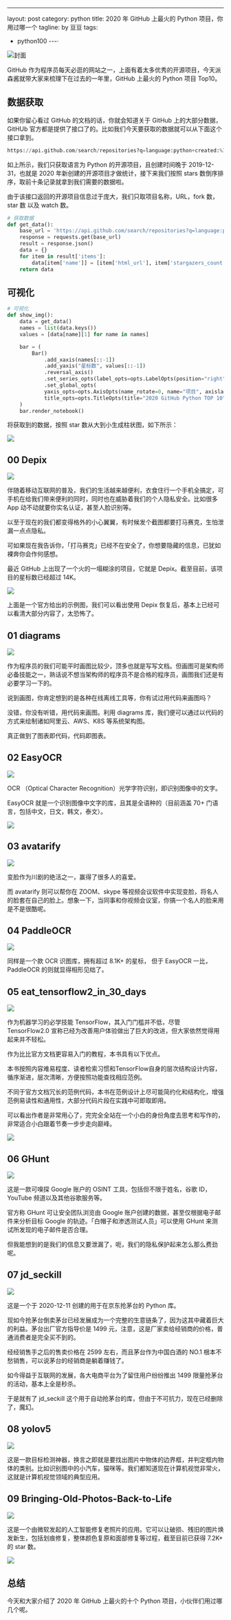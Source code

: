 ---
layout: post
category: python
title: 2020 年 GitHub 上最火的 Python 项目，你用过哪一个
tagline: by 豆豆
tags: 
  - python100
---·    

![封面](http://www.justdopython.com/assets/images/2021/01/GitHub-Python-Top10/000.png)

GitHub 作为程序员每天必逛的网站之一，上面有着太多优秀的开源项目，今天派森酱就带大家来梳理下在过去的一年里，GitHub 上最火的 Python 项目 Top10。

<!--more-->

## 数据获取

如果你留心看过 GitHub 的文档的话，你就会知道关于 GitHub 上的大部分数据，GitHUb 官方都是提供了接口了的。比如我们今天要获取的数据就可以从下面这个接口拿到。

```python
https://api.github.com/search/repositories?q=language:python+created:%3E2019-12-31&sort=stars&order=desc&per_page=10
```

如上所示，我们只获取语言为 Python 的开源项目，且创建时间晚于 2019-12-31，也就是 2020 年新创建的开源项目才做统计，接下来我们按照 stars 数倒序排序，取前十条记录就拿到我们需要的数据啦。

由于该接口返回的开源项目信息过于庞大，我们只取项目名称，URL，fork 数，star 数 以及 watch 数。

```python
# 获取数据
def get_data():
    base_url = 'https://api.github.com/search/repositories?q=language:python+created:%3E2019-12-31&sort=stars&order=desc&per_page=10'
    response = requests.get(base_url)
    result = response.json()
    data = {}
    for item in result['items']:
        data[item['name']] = [item['html_url'], item['stargazers_count'], item['watchers_count'], item['forks']]
    return data
```

## 可视化

```python
# 可视化
def show_img():
    data = get_data()
    names = list(data.keys())
    values = [data[name][1] for name in names]

    bar = (
        Bar()
            .add_xaxis(names[::-1])
            .add_yaxis("星标数", values[::-1])
            .reversal_axis()
            .set_series_opts(label_opts=opts.LabelOpts(position="right"))
            .set_global_opts(
            yaxis_opts=opts.AxisOpts(name_rotate=0, name="项目", axislabel_opts={'interval': -10, "rotate": 0}),
            title_opts=opts.TitleOpts(title="2020 GitHub Python TOP 10"))
    )
    bar.render_notebook()
```

将获取到的数据，按照 star 数从大到小生成柱状图，如下所示：

![](http://www.justdopython.com/assets/images/2021/01/GitHub-Python-Top10/001.png)

## 00 Depix

![](http://www.justdopython.com/assets/images/2021/01/GitHub-Python-Top10/002.png)

伴随着移动互联网的普及，我们的生活越来越便利，衣食住行一个手机全搞定，可手机在给我们带来便利的同时，同时也在威胁着我们的个人隐私安全。比如很多 App 动不动就要你实名认证，甚至人脸识别等。

以至于现在的我们都变得格外的小心翼翼，有时候发个截图都要打马赛克，生怕泄漏一点点隐私。

可如果现在我告诉你，「打马赛克」已经不在安全了，你想要隐藏的信息，已犹如裸奔你会作何感想。

最近 GitHub 上出现了一个火的一塌糊涂的项目，它就是 Depix。截至目前，该项目的星标数已经超过 14K。

![](http://www.justdopython.com/assets/images/2021/01/GitHub-Python-Top10/003.png)

上面是一个官方给出的示例图，我们可以看出使用 Depix 恢复后，基本上已经可以看清大部分内容了，太恐怖了。

## 01 diagrams

![](http://www.justdopython.com/assets/images/2021/01/GitHub-Python-Top10/004.png)

作为程序员的我们可能平时画图比较少，顶多也就是写写文档。但画图可是架构师必备技能之一，熟话说不想当架构师的程序员不是合格的程序员，画图我们还是有必要学习一下的。

说到画图，你肯定想到的是各种在线离线工具等，你有试过用代码来画图吗？

没错，你没有听错，用代码来画图。利用 diagrams 库，我们便可以通过以代码的方式来绘制诸如阿里云、AWS、K8S 等系统架构图。

真正做到了图表即代码，代码即图表。

## 02 EasyOCR

![](http://www.justdopython.com/assets/images/2021/01/GitHub-Python-Top10/005.png)

OCR （Optical Character Recognition）光学字符识别，即识别图像中的文字。

EasyOCR 就是一个识别图像中文字的库，且其是全语种的（目前涵盖 70+ 门语言，包括中文，日文，韩文，泰文）。

![](http://www.justdopython.com/assets/images/2021/01/GitHub-Python-Top10/006.png)

## 03 avatarify

![](http://www.justdopython.com/assets/images/2021/01/GitHub-Python-Top10/007.png)

变脸作为川剧的绝活之一，赢得了很多人的喜爱。

而 avatarify 则可以帮你在 ZOOM、skype 等视频会议软件中实现变脸，将名人的脸套在自己的脸上。想象一下，当同事和你视频会议室，你搞一个名人的脸来用是不是很酷呢。

## 04 PaddleOCR

![](http://www.justdopython.com/assets/images/2021/01/GitHub-Python-Top10/008.png)

同样是一个款 OCR 识图库，拥有超过 8.1K+ 的星标， 但于 EasyOCR 一比，PaddleOCR 的则就显得相形见绌了。

## 05 eat_tensorflow2_in_30_days

![](http://www.justdopython.com/assets/images/2021/01/GitHub-Python-Top10/009.png)

作为机器学习的必学技能 TensorFlow，其入门门槛并不低，尽管 TensorFlow2.0 宣称已经为改善用户体验做出了巨大的改进，但大家依然觉得用起来并不轻松。

作为比比官方文档更容易入门的教程，本书具有以下优点。

本书按照内容难易程度、读者检索习惯和TensorFlow自身的层次结构设计内容，循序渐进，层次清晰，方便按照功能查找相应范例。

不同于官方文档冗长的范例代码，本书在范例设计上尽可能简约化和结构化，增强范例易读性和通用性，大部分代码片段在实践中可即取即用。

可以看出作者是非常用心了，完完全全站在一个小白的身份角度去思考和写作的，非常适合小白跟着节奏一步步走向巅峰。

![](http://www.justdopython.com/assets/images/2021/01/GitHub-Python-Top10/010.png)

## 06 GHunt

![](http://www.justdopython.com/assets/images/2021/01/GitHub-Python-Top10/011.png)

这是一款可嗅探 Google 账户的 OSINT 工具，包括但不限于姓名，谷歌 ID，YouTube 频道以及其他谷歌服务等。

官方称 GHunt 可让安全团队浏览由 Google 账户创建的数据，甚至仅根据电子邮件来分析目标 Google 的轨迹。「白帽子和渗透测试人员」可以使用 GHunt 来测试所发现的电子邮件是否合理。

但我能想到的是我们的信息又要泄漏了，呃，我们的隐私保护起来怎么那么费劲呢。

## 07 jd_seckill

![](http://www.justdopython.com/assets/images/2021/01/GitHub-Python-Top10/012.png)

这是一个于 2020-12-11 创建的用于在京东抢茅台的 Python 库。

现如今抢茅台倒卖茅台已经发展成为一个完整的生意链条了，因为这其中藏着巨大的利益。茅台出厂官方指导价是 1499 元，注意，这是厂家卖给经销商的价格，普通消费者是完全买不到的。

经经销售手之后的售卖价格在 2599 左右，而且茅台作为中国白酒的 NO.1 根本不愁销售，可以说茅台的经销商是躺着赚钱了。

如今得益于互联网的发展，各大电商平台为了留住用户纷纷推出 1499 限量抢茅台的活动，基本上全是秒杀。

于是就有了 jd_seckill 这个用于自动抢茅台的库，但由于不可抗力，现在已经删除了，魔幻。

## 08 yolov5

![](http://www.justdopython.com/assets/images/2021/01/GitHub-Python-Top10/013.png)

这是一款目标检测神器，换言之即就是要找出图片中物体的边界框，并判定框内物体的类别。比如识别图中的小汽车，猫咪等。我们都知道现在计算机视觉非常火，这就是计算机视觉领域的典型应用。

## 09 Bringing-Old-Photos-Back-to-Life

![](http://www.justdopython.com/assets/images/2021/01/GitHub-Python-Top10/014.png)

这是一个由微软发起的人工智能修复老照片的应用。它可以让破损、残旧的图片焕发新生，包括划痕修复，整体颜色复原和面部修复等过程，截至目前已获得 7.2K+ 的 star 数。

![](http://www.justdopython.com/assets/images/2021/01/GitHub-Python-Top10/015.png)

## 总结

今天和大家介绍了 2020 年 GitHub 上最火的十个 Python 项目，小伙伴们用过哪几个呢。